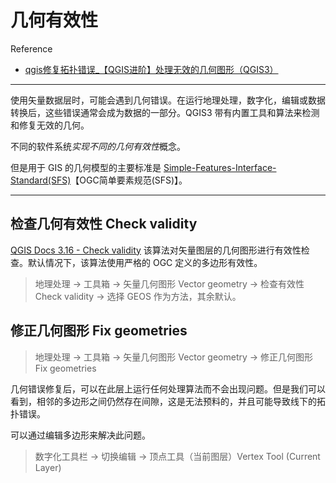 # 几何有效性

Reference
- [qgis修复拓扑错误_【QGIS进阶】处理无效的几何图形（QGIS3）](https://blog.csdn.net/weixin_34408918/article/details/113452615)

---

使用矢量数据层时，可能会遇到几何错误。在运行地理处理，数字化，编辑或数据转换后，这些错误通常会成为数据的一部分。QGIS3 带有内置工具和算法来检测和修复无效的几何。

不同的软件系统*实现不同的几何有效性*概念。

但是用于 GIS 的几何模型的主要标准是 [Simple-Features-Interface-Standard(SFS)](../Spec/Simple-Features-Interface-Standard(SFS).md)【OGC简单要素规范(SFS)】。

---

## 检查几何有效性 Check validity

[QGIS Docs 3.16 - Check validity](https://docs.qgis.org/3.16/zh_Hans/docs/user_manual/processing_algs/qgis/vectorgeometry.html#qgischeckvalidity) 该算法对矢量图层的几何图形进行有效性检查。默认情况下，该算法使用严格的 OGC 定义的多边形有效性。

> 地理处理 → 工具箱 → 矢量几何图形 Vector geometry → 检查有效性 Check validity → 选择 GEOS 作为方法，其余默认。


## 修正几何图形 Fix geometries

> 地理处理 → 工具箱 → 矢量几何图形 Vector geometry → 修正几何图形 Fix geometries

几何错误修复后，可以在此层上运行任何处理算法而不会出现问题。但是我们可以看到，相邻的多边形之间仍然存在间隙，这是无法预料的，并且可能导致线下的拓扑错误。

可以通过编辑多边形来解决此问题。

> 数字化工具栏 → 切换编辑 → 顶点工具（当前图层）Vertex Tool (Current Layer)
